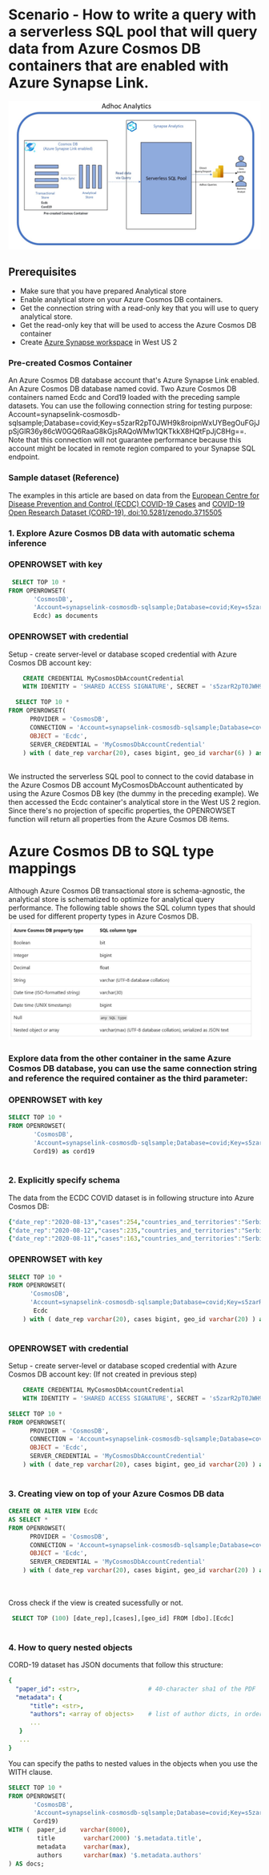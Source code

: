  
 # Scenario - How to write a query with a serverless SQL pool that will query data from Azure Cosmos DB containers that are enabled with Azure Synapse Link. 
 ![Cosmos SQL Mapping](/Lab1/images/adhocanalyticsscenario.jpg)
 
 ## Prerequisites
- Make sure that you have prepared Analytical store
- Enable analytical store on your Azure Cosmos DB containers.
- Get the connection string with a read-only key that you will use to query analytical store.
- Get the read-only key that will be used to access the Azure Cosmos DB container
- Create [Azure Synapse workspace](https://docs.microsoft.com/azure/synapse-analytics/quickstart-create-workspace) in West US 2


### Pre-created Cosmos Container
An Azure Cosmos DB database account that's Azure Synapse Link enabled.
An Azure Cosmos DB database named covid.
Two Azure Cosmos DB containers named Ecdc and Cord19 loaded with the preceding sample datasets.
You can use the following connection string for testing purpose: Account=synapselink-cosmosdb-sqlsample;Database=covid;Key=s5zarR2pT0JWH9k8roipnWxUYBegOuFGjJpSjGlR36y86cW0GQ6RaaG8kGjsRAQoWMw1QKTkkX8HQtFpJjC8Hg==. Note that this connection will not guarantee performance because this account might be located in remote region compared to your Synapse SQL endpoint.
### Sample dataset (Reference)
The examples in this article are based on data from the [European Centre for Disease Prevention and Control (ECDC) COVID-19 Cases](https://learn.microsoft.com/en-us/azure/open-datasets/dataset-ecdc-covid-cases?tabs=azure-storage) and [COVID-19 Open Research Dataset (CORD-19), doi:10.5281/zenodo.3715505](https://learn.microsoft.com/en-us/azure/open-datasets/dataset-catalog)

### 1. Explore Azure Cosmos DB data with automatic schema inference

 ### OPENROWSET with key
 
``` sql
 SELECT TOP 10 *
FROM OPENROWSET( 
       'CosmosDB',
       'Account=synapselink-cosmosdb-sqlsample;Database=covid;Key=s5zarR2pT0JWH9k8roipnWxUYBegOuFGjJpSjGlR36y86cW0GQ6RaaG8kGjsRAQoWMw1QKTkkX8HQtFpJjC8Hg==',
       Ecdc) as documents
 ``` 
 
 ### OPENROWSET with credential
  Setup - create server-level or database scoped credential with Azure Cosmos DB account key:

``` sql
    CREATE CREDENTIAL MyCosmosDbAccountCredential
    WITH IDENTITY = 'SHARED ACCESS SIGNATURE', SECRET = 's5zarR2pT0JWH9k8roipnWxUYBegOuFGjJpSjGlR36y86cW0GQ6RaaG8kGjsRAQoWMw1QKTkkX8HQtFpJjC8Hg==';
```


``` sql
  SELECT TOP 10 *
FROM OPENROWSET(
      PROVIDER = 'CosmosDB',
      CONNECTION = 'Account=synapselink-cosmosdb-sqlsample;Database=covid',
      OBJECT = 'Ecdc',
      SERVER_CREDENTIAL = 'MyCosmosDbAccountCredential'
    ) with ( date_rep varchar(20), cases bigint, geo_id varchar(6) ) as rows
    
``` 
       
We instructed the serverless SQL pool to connect to the covid database in the Azure Cosmos DB account MyCosmosDbAccount authenticated by using the Azure Cosmos DB key (the dummy in the preceding example). We then accessed the Ecdc container's analytical store in the West US 2 region. Since there's no projection of specific properties, the OPENROWSET function will return all properties from the Azure Cosmos DB items.

# Azure Cosmos DB to SQL type mappings
Although Azure Cosmos DB transactional store is schema-agnostic, the analytical store is schematized to optimize for analytical query performance.
The following table shows the SQL column types that should be used for different property types in Azure Cosmos DB.
![Cosmos SQL Mapping](/Lab1/images/CosmosDB_SQLtypemappings.jpg)



### Explore data from the other container in the same Azure Cosmos DB database, you can use the same connection string and reference the required container as the third parameter:
 ### OPENROWSET with key


``` sql
SELECT TOP 10 *
FROM OPENROWSET( 
       'CosmosDB',
       'Account=synapselink-cosmosdb-sqlsample;Database=covid;Key=s5zarR2pT0JWH9k8roipnWxUYBegOuFGjJpSjGlR36y86cW0GQ6RaaG8kGjsRAQoWMw1QKTkkX8HQtFpJjC8Hg==',
       Cord19) as cord19
       
```

### 2. Explicitly specify schema

The data from the ECDC COVID dataset is in following structure into Azure Cosmos DB:

 ```yaml
{"date_rep":"2020-08-13","cases":254,"countries_and_territories":"Serbia","geo_id":"RS"}
{"date_rep":"2020-08-12","cases":235,"countries_and_territories":"Serbia","geo_id":"RS"}
{"date_rep":"2020-08-11","cases":163,"countries_and_territories":"Serbia","geo_id":"RS"}
```



 ### OPENROWSET with key

``` sql
SELECT TOP 10 *
FROM OPENROWSET(
      'CosmosDB',
      'Account=synapselink-cosmosdb-sqlsample;Database=covid;Key=s5zarR2pT0JWH9k8roipnWxUYBegOuFGjJpSjGlR36y86cW0GQ6RaaG8kGjsRAQoWMw1QKTkkX8HQtFpJjC8Hg==',
       Ecdc
    ) with ( date_rep varchar(20), cases bigint, geo_id varchar(20) ) as rows
 
``` 

 ### OPENROWSET with credential

  Setup - create server-level or database scoped credential with Azure Cosmos DB account key: (If not created in previous step)


``` sql
    CREATE CREDENTIAL MyCosmosDbAccountCredential
    WITH IDENTITY = 'SHARED ACCESS SIGNATURE', SECRET = 's5zarR2pT0JWH9k8roipnWxUYBegOuFGjJpSjGlR36y86cW0GQ6RaaG8kGjsRAQoWMw1QKTkkX8HQtFpJjC8Hg==';

```


``` sql
SELECT TOP 10 *
FROM OPENROWSET(
      PROVIDER = 'CosmosDB',
      CONNECTION = 'Account=synapselink-cosmosdb-sqlsample;Database=covid',
      OBJECT = 'Ecdc',
      SERVER_CREDENTIAL = 'MyCosmosDbAccountCredential'
    ) with ( date_rep varchar(20), cases bigint, geo_id varchar(20) ) as rows
  
```  
 
    
 ### 3. Creating view on top of your Azure Cosmos DB data
  
``` sql
CREATE OR ALTER VIEW Ecdc
AS SELECT *
FROM OPENROWSET(
      PROVIDER = 'CosmosDB',
      CONNECTION = 'Account=synapselink-cosmosdb-sqlsample;Database=covid',
      OBJECT = 'Ecdc',
      SERVER_CREDENTIAL = 'MyCosmosDbAccountCredential'
    ) with ( date_rep varchar(20), cases bigint, geo_id varchar(20) ) as rows
  
  
``` 
 
 Cross check if the view is created sucessfully or not.
 
 
``` sql
 SELECT TOP (100) [date_rep],[cases],[geo_id] FROM [dbo].[Ecdc]
 
``` 
    
 ### 4. How to query nested objects
  CORD-19 dataset has JSON documents that follow this structure:
  ```yaml
  {
    "paper_id": <str>,                   # 40-character sha1 of the PDF
    "metadata": {
        "title": <str>,
        "authors": <array of objects>    # list of author dicts, in order
        ...
     }
     ...
}
```
You can specify the paths to nested values in the objects when you use the WITH clause.

``` sql
SELECT TOP 10 *
FROM OPENROWSET( 
       'CosmosDB',
       'Account=synapselink-cosmosdb-sqlsample;Database=covid;Key=s5zarR2pT0JWH9k8roipnWxUYBegOuFGjJpSjGlR36y86cW0GQ6RaaG8kGjsRAQoWMw1QKTkkX8HQtFpJjC8Hg==',
       Cord19)
WITH (  paper_id    varchar(8000),
        title        varchar(2000) '$.metadata.title',
        metadata     varchar(max),
        authors      varchar(max) '$.metadata.authors'
) AS docs;

``` 


 
 
       

       
  


 
 
